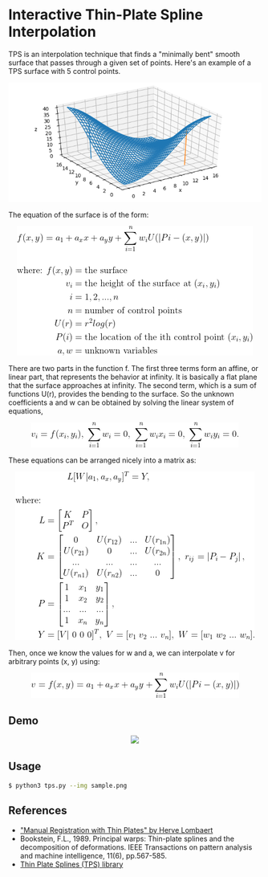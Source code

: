 # Interactive Thin-Plate Spline Interpolation

TPS is an interpolation technique that finds a "minimally bent" smooth surface that passes through a given set of points. Here's an example of a TPS surface with 5 control points.

<p align="center"> 
  <img src="_images/example.png">
</p>

The equation of the surface is of the form:

<p align="center"> 
  <img src="_images/math-1.gif">
</p>

There are two parts in the function f. The first three terms form an affine, or linear part, that represents the behavior at infinity. It is basically a flat plane that the surface approaches at infinity. The second term, which is a sum of functions U(r), provides the bending to the surface.
So the unknown coefficients a and w can be obtained by solving the linear system of equations,

<p align="center"> 
  <img src="_images/math-2.gif">
</p>

These equations can be arranged nicely into a matrix as:
<p align="center"> 
  <img src="_images/math-3.gif">
</p>

Then, once we know the values for w and a, we can interpolate v for arbitrary points (x, y) using:
<p align="center"> 
  <img src="_images/math-4.gif">
</p>

## Demo
<p align="center"> 
  <img src="_images/demo.gif">
</p>

## Usage
```bash
$ python3 tps.py --img sample.png
```

## References
- ["Manual Registration with Thin Plates" by Herve Lombaert](https://profs.etsmtl.ca/hlombaert/thinplates/)
- Bookstein, F.L., 1989. Principal warps: Thin-plate splines and the decomposition of deformations. IEEE Transactions on pattern analysis and machine intelligence, 11(6), pp.567-585.
- [Thin Plate Splines (TPS) library](https://github.com/mdedonno1337/TPS)
